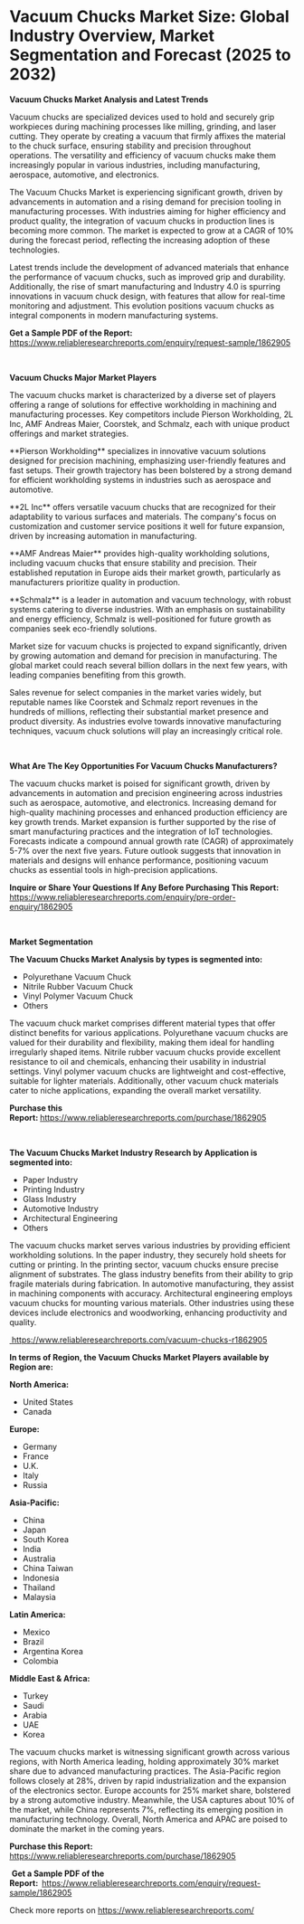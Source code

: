 <p><h1>Vacuum Chucks Market Size: Global Industry Overview, Market Segmentation and Forecast (2025 to 2032)</h1></p><p><strong>Vacuum Chucks Market Analysis and Latest Trends</strong></p>
<p><p>Vacuum chucks are specialized devices used to hold and securely grip workpieces during machining processes like milling, grinding, and laser cutting. They operate by creating a vacuum that firmly affixes the material to the chuck surface, ensuring stability and precision throughout operations. The versatility and efficiency of vacuum chucks make them increasingly popular in various industries, including manufacturing, aerospace, automotive, and electronics.</p><p>The Vacuum Chucks Market is experiencing significant growth, driven by advancements in automation and a rising demand for precision tooling in manufacturing processes. With industries aiming for higher efficiency and product quality, the integration of vacuum chucks in production lines is becoming more common. The market is expected to grow at a CAGR of 10% during the forecast period, reflecting the increasing adoption of these technologies.</p><p>Latest trends include the development of advanced materials that enhance the performance of vacuum chucks, such as improved grip and durability. Additionally, the rise of smart manufacturing and Industry 4.0 is spurring innovations in vacuum chuck design, with features that allow for real-time monitoring and adjustment. This evolution positions vacuum chucks as integral components in modern manufacturing systems.</p></p>
<p><strong>Get a Sample PDF of the Report:&nbsp;</strong> <a href="https://www.reliableresearchreports.com/enquiry/request-sample/1862905?utm_campaign=2294&utm_medium=2&utm_source=Github&utm_content=ia&utm_term=19022025&utm_id=vacuum-chucks">https://www.reliableresearchreports.com/enquiry/request-sample/1862905</a></p>
<p>&nbsp;</p>
<p><strong>Vacuum Chucks Major Market Players</strong></p>
<p><p>The vacuum chucks market is characterized by a diverse set of players offering a range of solutions for effective workholding in machining and manufacturing processes. Key competitors include Pierson Workholding, 2L Inc, AMF Andreas Maier, Coorstek, and Schmalz, each with unique product offerings and market strategies.</p><p>**Pierson Workholding** specializes in innovative vacuum solutions designed for precision machining, emphasizing user-friendly features and fast setups. Their growth trajectory has been bolstered by a strong demand for efficient workholding systems in industries such as aerospace and automotive.</p><p>**2L Inc** offers versatile vacuum chucks that are recognized for their adaptability to various surfaces and materials. The company's focus on customization and customer service positions it well for future expansion, driven by increasing automation in manufacturing.</p><p>**AMF Andreas Maier** provides high-quality workholding solutions, including vacuum chucks that ensure stability and precision. Their established reputation in Europe aids their market growth, particularly as manufacturers prioritize quality in production.</p><p>**Schmalz** is a leader in automation and vacuum technology, with robust systems catering to diverse industries. With an emphasis on sustainability and energy efficiency, Schmalz is well-positioned for future growth as companies seek eco-friendly solutions.</p><p>Market size for vacuum chucks is projected to expand significantly, driven by growing automation and demand for precision in manufacturing. The global market could reach several billion dollars in the next few years, with leading companies benefiting from this growth.</p><p>Sales revenue for select companies in the market varies widely, but reputable names like Coorstek and Schmalz report revenues in the hundreds of millions, reflecting their substantial market presence and product diversity. As industries evolve towards innovative manufacturing techniques, vacuum chuck solutions will play an increasingly critical role.</p></p>
<p>&nbsp;</p>
<p><strong>What Are The Key Opportunities For Vacuum Chucks Manufacturers?</strong></p>
<p><p>The vacuum chucks market is poised for significant growth, driven by advancements in automation and precision engineering across industries such as aerospace, automotive, and electronics. Increasing demand for high-quality machining processes and enhanced production efficiency are key growth trends. Market expansion is further supported by the rise of smart manufacturing practices and the integration of IoT technologies. Forecasts indicate a compound annual growth rate (CAGR) of approximately 5-7% over the next five years. Future outlook suggests that innovation in materials and designs will enhance performance, positioning vacuum chucks as essential tools in high-precision applications.</p></p>
<p><strong>Inquire or Share Your Questions If Any Before Purchasing This Report:</strong> <a href="https://www.reliableresearchreports.com/enquiry/pre-order-enquiry/1862905?utm_campaign=2294&utm_medium=2&utm_source=Github&utm_content=ia&utm_term=19022025&utm_id=vacuum-chucks">https://www.reliableresearchreports.com/enquiry/pre-order-enquiry/1862905</a></p>
<p>&nbsp;</p>
<p><strong>Market Segmentation</strong></p>
<p><strong>The Vacuum Chucks Market Analysis by types is segmented into:</strong></p>
<p><ul><li>Polyurethane Vacuum Chuck</li><li>Nitrile Rubber Vacuum Chuck</li><li>Vinyl Polymer Vacuum Chuck</li><li>Others</li></ul></p>
<p><p>The vacuum chuck market comprises different material types that offer distinct benefits for various applications. Polyurethane vacuum chucks are valued for their durability and flexibility, making them ideal for handling irregularly shaped items. Nitrile rubber vacuum chucks provide excellent resistance to oil and chemicals, enhancing their usability in industrial settings. Vinyl polymer vacuum chucks are lightweight and cost-effective, suitable for lighter materials. Additionally, other vacuum chuck materials cater to niche applications, expanding the overall market versatility.</p></p>
<p><strong>Purchase this Report:&nbsp;</strong><a href="https://www.reliableresearchreports.com/purchase/1862905?utm_campaign=2294&utm_medium=2&utm_source=Github&utm_content=ia&utm_term=19022025&utm_id=vacuum-chucks">https://www.reliableresearchreports.com/purchase/1862905</a></p>
<p>&nbsp;</p>
<p><strong>The Vacuum Chucks Market Industry Research by Application is segmented into:</strong></p>
<p><ul><li>Paper Industry</li><li>Printing Industry</li><li>Glass Industry</li><li>Automotive Industry</li><li>Architectural Engineering</li><li>Others</li></ul></p>
<p><p>The vacuum chucks market serves various industries by providing efficient workholding solutions. In the paper industry, they securely hold sheets for cutting or printing. In the printing sector, vacuum chucks ensure precise alignment of substrates. The glass industry benefits from their ability to grip fragile materials during fabrication. In automotive manufacturing, they assist in machining components with accuracy. Architectural engineering employs vacuum chucks for mounting various materials. Other industries using these devices include electronics and woodworking, enhancing productivity and quality.</p></p>
<p><a href="https://www.reliableresearchreports.com/vacuum-chucks-r1862905?utm_campaign=2294&utm_medium=2&utm_source=Github&utm_content=ia&utm_term=19022025&utm_id=vacuum-chucks">&nbsp;https://www.reliableresearchreports.com/vacuum-chucks-r1862905</a></p>
<p><strong>In terms of Region, the Vacuum Chucks Market Players available by Region are:</strong></p>
<p>
    <p> <strong> North America: </strong>
        <ul>
            <li>United States</li>
            <li>Canada</li>
        </ul>
        </p> 
    <p> <strong> Europe: </strong>
        <ul>
            <li>Germany</li>
            <li>France</li>
            <li>U.K.</li>
            <li>Italy</li>
            <li>Russia</li>
        </ul>
        </p> 
    <p> <strong> Asia-Pacific: </strong>
        <ul>
            <li>China</li>
            <li>Japan</li>
            <li>South Korea</li>
            <li>India</li>
            <li>Australia</li>
            <li>China Taiwan</li>
            <li>Indonesia</li>
            <li>Thailand</li>
            <li>Malaysia</li>
        </ul>
        </p> 
    <p> <strong> Latin America: </strong>
        <ul>
            <li>Mexico</li>
            <li>Brazil</li>
            <li>Argentina Korea</li>
            <li>Colombia</li>
        </ul>
        </p> 
    <p> <strong> Middle East & Africa: </strong>
        <ul>
            <li>Turkey</li>
            <li>Saudi</li>
            <li>Arabia</li>
            <li>UAE</li>
            <li>Korea</li>
        </ul>
    </p>
    </p>
<p><p>The vacuum chucks market is witnessing significant growth across various regions, with North America leading, holding approximately 30% market share due to advanced manufacturing practices. The Asia-Pacific region follows closely at 28%, driven by rapid industrialization and the expansion of the electronics sector. Europe accounts for 25% market share, bolstered by a strong automotive industry. Meanwhile, the USA captures about 10% of the market, while China represents 7%, reflecting its emerging position in manufacturing technology. Overall, North America and APAC are poised to dominate the market in the coming years.</p></p>
<p><strong>Purchase this Report: </strong><a href="https://www.reliableresearchreports.com/purchase/1862905?utm_campaign=2294&utm_medium=2&utm_source=Github&utm_content=ia&utm_term=19022025&utm_id=vacuum-chucks">https://www.reliableresearchreports.com/purchase/1862905</a></p>
<p>&nbsp;<strong>Get a Sample PDF of the Report:&nbsp;&nbsp;</strong><a href="https://www.reliableresearchreports.com/enquiry/request-sample/1862905?utm_campaign=2294&utm_medium=2&utm_source=Github&utm_content=ia&utm_term=19022025&utm_id=vacuum-chucks">https://www.reliableresearchreports.com/enquiry/request-sample/1862905</a></p>
<p><strong></strong></p>
<p>Check more reports on <a href="https://www.reliableresearchreports.com/?utm_campaign=2294&utm_medium=2&utm_source=Github&utm_content=ia&utm_term=19022025&utm_id=vacuum-chucks">https://www.reliableresearchreports.com/</a></p>